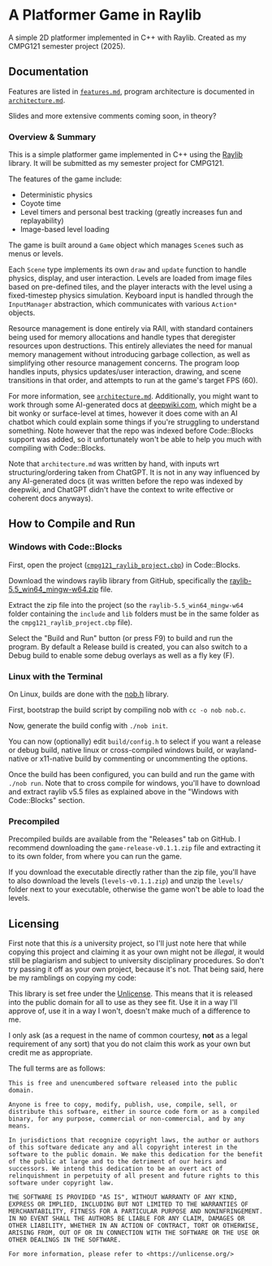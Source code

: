 # A Platformer Game in Raylib

A simple 2D platformer implemented in C++ with Raylib. Created as my CMPG121 semester project (2025).

## Documentation

Features are listed in [`features.md`](./features.md), program architecture is documented in [`architecture.md`](./architecture.md).

Slides and more extensive comments coming soon, in theory?

### Overview & Summary

This is a simple platformer game implemented in C++ using the [Raylib](https://www.raylib.com/) library. It will be submitted as my semester project for CMPG121.

The features of the game include:
 - Deterministic physics
 - Coyote time
 - Level timers and personal best tracking (greatly increases fun and replayability)
 - Image-based level loading

The game is built around a `Game` object which manages `Scene`s such as menus or levels.

Each `Scene` type implements its own `draw` and `update` function to handle physics, display, and user interaction. Levels are loaded from image files based on pre-defined tiles, and the player interacts with the level using a fixed-timestep physics simulation. Keyboard input is handled through the `InputManager` abstraction, which communicates with various `Action*` objects.

Resource management is done entirely via RAII, with standard containers being used for memory allocations and handle types that deregister resources upon destructions. This entirely alleviates the need for manual memory management without introducing garbage collection, as well as simplifying other resource management concerns. The program loop handles inputs, physics updates/user interaction, drawing, and scene transitions in that order, and attempts to run at the game's target FPS (60).

For more information, see [`architecture.md`](./architecture.md). Additionally, you might want to work through some AI-generated docs at [deepwiki.com](https://deepwiki.com/Ruan-pysoft/platformer), which might be a bit wonky or surface-level at times, however it does come with an AI chatbot which could explain some things if you're struggling to understand something. Note however that the repo was indexed before Code::Blocks support was added, so it unfortunately won't be able to help you much with compiling with Code::Blocks.

Note that `architecture.md` was written by hand, with inputs wrt structuring/ordering taken from ChatGPT. It is not in any way influenced by any AI-generated docs (it was written before the repo was indexed by deepwiki, and ChatGPT didn't have the context to write effective or coherent docs anyways).

## How to Compile and Run

### Windows with Code::Blocks

First, open the project ([`cmpg121_raylib_project.cbp`](./cmpg121_raylib_project.cbp)) in Code::Blocks.

Download the windows raylib library from GitHub, specifically the [raylib-5.5_win64_mingw-w64.zip](https://github.com/raysan5/raylib/releases/download/5.5/raylib-5.5_win64_mingw-w64.zip) file.

Extract the zip file into the project (so the `raylib-5.5_win64_mingw-w64` folder containing the `include` and `lib` folders must be in the same folder as the `cmpg121_raylib_project.cbp` file).

Select the "Build and Run" button (or press F9) to build and run the program. By default a Release build is created, you can also switch to a Debug build to enable some debug overlays as well as a fly key (F).

### Linux with the Terminal

On Linux, builds are done with the [nob.h](https://github.com/tsoding/nob.h) library.

First, bootstrap the build script by compiling nob with `cc -o nob nob.c`.

Now, generate the build config with `./nob init`.

You can now (optionally) edit `build/config.h` to select if you want a release or debug build, native linux or cross-compiled windows build, or wayland-native or x11-native build by commenting or uncommenting the options.

Once the build has been configured, you can build and run the game with `./nob run`. Note that to cross compile for windows, you'll have to download and extract raylib v5.5 files as explained above in the "Windows with Code::Blocks" section.

### Precompiled

Precompiled builds are available from the "Releases" tab on GitHub. I recommend downloading the `game-release-v0.1.1.zip` file and extracting it to its own folder, from where you can run the game.

If you download the executable directly rather than the zip file, you'll have to also download the levels (`levels-v0.1.1.zip`) and unzip the `levels/` folder next to your executable, otherwise the game won't be able to load the levels.

## Licensing

First note that this *is* a university project, so I'll just note here that while copying this project and claiming it as your own might not be *illegal*, it would still be plagiarism and subject to university disciplinary procedures. So don't try passing it off as your own project, because it's not. That being said, here be my ramblings on copying my code:

This library is set free under the [Unlicense](https://unlicense.org/).
This means that it is released into the public domain
for all to use as they see fit.
Use it in a way I'll approve of,
use it in a way I won't,
doesn't make much of a difference to me.

I only ask (as a request in the name of common courtesy,
**not** as a legal requirement of any sort)
that you do not claim this work as your own
but credit me as appropriate.

The full terms are as follows:

```
This is free and unencumbered software released into the public domain.

Anyone is free to copy, modify, publish, use, compile, sell, or
distribute this software, either in source code form or as a compiled
binary, for any purpose, commercial or non-commercial, and by any
means.

In jurisdictions that recognize copyright laws, the author or authors
of this software dedicate any and all copyright interest in the
software to the public domain. We make this dedication for the benefit
of the public at large and to the detriment of our heirs and
successors. We intend this dedication to be an overt act of
relinquishment in perpetuity of all present and future rights to this
software under copyright law.

THE SOFTWARE IS PROVIDED "AS IS", WITHOUT WARRANTY OF ANY KIND,
EXPRESS OR IMPLIED, INCLUDING BUT NOT LIMITED TO THE WARRANTIES OF
MERCHANTABILITY, FITNESS FOR A PARTICULAR PURPOSE AND NONINFRINGEMENT.
IN NO EVENT SHALL THE AUTHORS BE LIABLE FOR ANY CLAIM, DAMAGES OR
OTHER LIABILITY, WHETHER IN AN ACTION OF CONTRACT, TORT OR OTHERWISE,
ARISING FROM, OUT OF OR IN CONNECTION WITH THE SOFTWARE OR THE USE OR
OTHER DEALINGS IN THE SOFTWARE.

For more information, please refer to <https://unlicense.org/>
```
